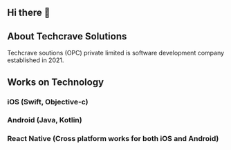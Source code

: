 ## Hi there 👋

## About Techcrave Solutions

Techcrave soutions (OPC) private limited is software development company established in 2021.

## Works on Technology

### iOS (Swift, Objective-c)
### Android (Java, Kotlin)
### React Native (Cross platform works for both iOS and Android)

<!--

**Here are some ideas to get you started:**

🙋‍♀️ A short introduction - what is your organization all about?
🌈 Contribution guidelines - how can the community get involved?
👩‍💻 Useful resources - where can the community find your docs? Is there anything else the community should know?
🍿 Fun facts - what does your team eat for breakfast?
🧙 Remember, you can do mighty things with the power of [Markdown](https://docs.github.com/github/writing-on-github/getting-started-with-writing-and-formatting-on-github/basic-writing-and-formatting-syntax)
-->
